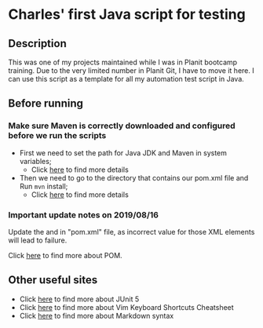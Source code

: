 # Charles' first Java script for testing
## Description
This was one of my projects maintained while I was in Planit bootcamp training. Due to the very limited number in Planit Git, I have to move it here.
I can use this script as a template for all my automation test script in Java.
## Before running
### Make sure Maven is correctly downloaded and configured before we run the scripts
- First we need to set the path for Java JDK and Maven in system variables;
  - Click [here](https://stackoverflow.com/questions/19090928/mvn-command-is-not-recognized-as-an-internal-or-external-command) to find more details
- Then we need to go to the directory that contains our pom.xml file and Run `mvn` install;
  - Click [here](https://docs.microsoft.com/en-us/azure/devops/artifacts/maven/install?view=azure-devops) to find more details

### Important update notes on 2019/08/16
Update the <groupId> and <artifactId> in "pom.xml" file, as incorrect value for those XML elements will lead to failure.

Click [here](https://maven.apache.org/guides/introduction/introduction-to-the-pom.html) to find more about POM.
## Other useful sites
- Click [here](https://junit.org/junit5/docs/current/user-guide/) to find more about JUnit 5
- Click [here](https://www.maketecheasier.com/vim-keyboard-shortcuts-cheatsheet/) to find more about Vim Keyboard Shortcuts Cheatsheet
- Click [here](https://guides.github.com/features/mastering-markdown/) to find more about Markdown syntax
